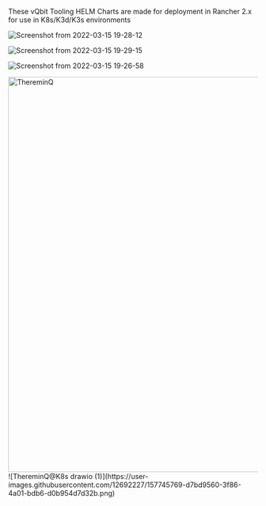 These vQbit Tooling HELM Charts are made for deployment in Rancher 2.x for use in K8s/K3d/K3s environments


![Screenshot from 2022-03-15 19-28-12](https://user-images.githubusercontent.com/12692227/158456246-58b1354b-6bc3-46cc-96ce-88daf99efc1e.png)

![Screenshot from 2022-03-15 19-29-15](https://user-images.githubusercontent.com/12692227/158456436-eab0cbb0-7602-4df2-a5be-55dbc23b69fd.png)

![Screenshot from 2022-03-15 19-26-58](https://user-images.githubusercontent.com/12692227/158456250-b253d85d-9b2c-4767-a213-4a311dbc35f4.png)

<img width="800" alt="ThereminQ" src="https://user-images.githubusercontent.com/12692227/157745769-d7bd9560-3f86-4a01-bdb6-d0b954d7d32b.png">
![ThereminQ@K8s drawio (1)](https://user-images.githubusercontent.com/12692227/157745769-d7bd9560-3f86-4a01-bdb6-d0b954d7d32b.png)
